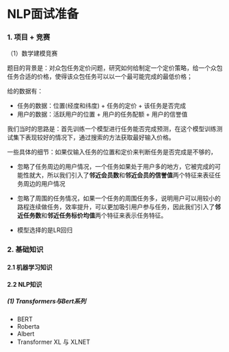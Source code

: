 # NLP面试准备



### 1. 项目 + 竞赛 

（1）数学建模竞赛

题目的背景是：对众包任务定价问题，研究如何给制定一个定价策略，给一个众包任务合适的价格，使得该众包任务可以以一个最可能完成的最低价格；

给的数据有：

- 任务的数据：位置(经度和纬度) + 任务的定价 + 该任务是否完成
- 用户的数据：活跃用户的位置  + 用户的任务配额 + 用户的信誉值

我们当时的思路是：首先训练一个模型进行任务能否完成预测，在这个模型训练测试集下表现较好的情况下，通过搜索的方法获取最好输入价格。

一些具体的细节：如果仅输入任务的位置和定价来判断任务是否完成是不够的，

- 忽略了任务周边的用户情况，一个任务如果处于用户多的地方，它被完成的可能性就大，所以我们引入了**邻近会员数**和**邻近会员的信誉值**两个特征来表征任务周边的用户情况
- 忽略了周围的任务情况，如果一个任务的周围任务多，说明用户可以用较小的路程连续做任务，效率提升，可以更加吸引用户参与任务，因此我们引入了**邻近任务数**和**邻近任务标价均值**两个特征来表示任务特征。

- 模型选择的是LR回归

### 2. 基础知识



#### 2.1 机器学习知识



#### 2.2 NLP知识

##### (1) Transformers与Bert系列

- BERT
- Roberta
- Albert
- Transformer XL 与 XLNET






